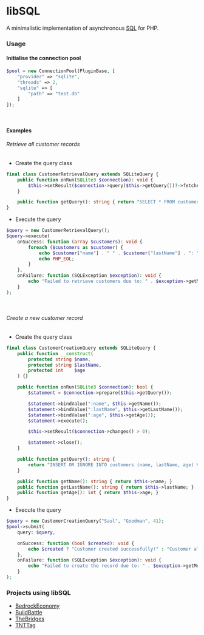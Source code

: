 # libSQL

A minimalistic implementation of asynchronous [SQL](https://en.wikipedia.org/wiki/SQL) for PHP.

### Usage

#### Initialise the connection pool

```php
$pool = new ConnectionPool(PluginBase, [
    "provider" => "sqlite",
    "threads" => 2,
    "sqlite" => [
        "path" => "test.db"
    ]
]);
```

<br>

#### Examples

###### Retrieve all customer records

* Create the query class

```php
final class CustomerRetrievalQuery extends SQLiteQuery {
    public function onRun(SQLite3 $connection): void {
        $this->setResult($connection->query($this->getQuery())?->fetchArray() ?: []);
    }

    public function getQuery(): string { return "SELECT * FROM customers"; }
}
```

* Execute the query

```php
$query = new CustomerRetrievalQuery();
$query->execute(
    onSuccess: function (array $customers): void {
        foreach ($customers as $customer) {
            echo $customer["name"] . " " . $customer["lastName"] . ": " . $customer["age"];
            echo PHP_EOL;
        }
    },
    onFailure: function (SQLException $exception): void {
        echo "Failed to retrieve customers due to: " . $exception->getMessage();
    }
);
```

<br>

###### Create a new customer record

* Create the query class

```php
final class CustomerCreationQuery extends SQLiteQuery {
    public function __construct(
        protected string $name,
        protected string $lastName,
        protected int    $age
    ) {}

    public function onRun(SQLite3 $connection): bool {
        $statement = $connection->prepare($this->getQuery());

        $statement->bindValue(":name", $this->getName());
        $statement->bindValue(":lastName", $this->getLastName());
        $statement->bindValue(":age", $this->getAge());
        $statement->execute();

        $this->setResult($connection->changes() > 0);

        $statement->close();
    }

    public function getQuery(): string {
        return "INSERT OR IGNORE INTO customers (name, lastName, age) VALUES (:name, :lastName, :age)";
    }

    public function getName(): string { return $this->name; }
    public function getLastName(): string { return $this->lastName; }
    public function getAge(): int { return $this->age; }
}
```

* Execute the query

```php
$query = new CustomerCreationQuery("Saul", "Goodman", 41);
$pool->submit(
    query: $query,

    onSuccess: function (bool $created): void {
        echo $created ? "Customer created successfully!" : "Customer already exists!";
    },
    onFailure: function (SQLException $exception): void {
        echo "Failed to create the record due to: " . $exception->getMessage();
    }
);
```

### Projects using libSQL
- [BedrockEconomy](https://github.com/cooldogepm/BedrockEconomy)
- [BuildBattle](https://github.com/cooldogepm/BuildBattle)
- [TheBridges](https://github.com/cooldogepm/TheBridges)
- [TNTTag](https://github.com/cooldogepm/TNTTag)
